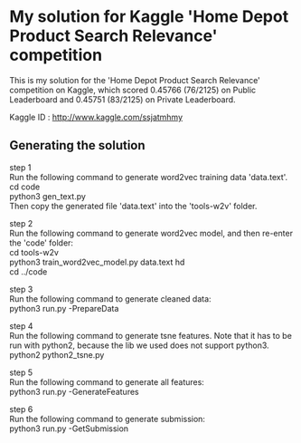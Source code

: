 # My solution for Kaggle 'Home Depot Product Search Relevance' competition

This is my solution for the 'Home Depot Product Search Relevance' competition on Kaggle, which scored 0.45766 (76/2125) on Public Leaderboard and 0.45751 (83/2125) on Private Leaderboard. 

Kaggle ID : http://www.kaggle.com/ssjatmhmy

## Generating the solution

step 1  
Run the following command to generate word2vec training data 'data.text'.  
cd code  
python3 gen_text.py  
Then copy the generated file 'data.text' into the 'tools-w2v' folder.  

step 2  
Run the following command to generate word2vec model, and then re-enter the 'code' folder:  
cd tools-w2v  
python3 train\_word2vec\_model.py data.text hd  
cd ../code  

step 3  
Run the following command to generate cleaned data:  
python3 run.py -PrepareData  

step 4  
Run the following command to generate tsne features. Note that it has to be run with python2, because the lib we used does not support python3.  
python2 python2_tsne.py  

step 5  
Run the following command to generate all features:   
python3 run.py -GenerateFeatures  

step 6  
Run the following command to generate submission:  
python3 run.py -GetSubmission  
